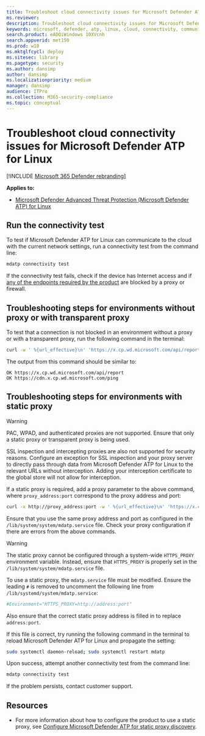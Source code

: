 ```yaml
---
title: Troubleshoot cloud connectivity issues for Microsoft Defender ATP for Linux
ms.reviewer:
description: Troubleshoot cloud connectivity issues for Microsoft Defender ATP for Linux
keywords: microsoft, defender, atp, linux, cloud, connectivity, communication
search.product: eADQiWindows 10XVcnh
search.appverid: met150
ms.prod: w10
ms.mktglfcycl: deploy
ms.sitesec: library
ms.pagetype: security
ms.author: dansimp
author: dansimp
ms.localizationpriority: medium
manager: dansimp
audience: ITPro
ms.collection: M365-security-compliance
ms.topic: conceptual
---
```


# Troubleshoot cloud connectivity issues for Microsoft Defender ATP for Linux

[!INCLUDE [Microsoft 365 Defender rebranding](../../includes/microsoft-defender.md)]


**Applies to:**

- [Microsoft Defender Advanced Threat Protection (Microsoft Defender ATP) for Linux](microsoft-defender-atp-linux.md)

## Run the connectivity test

To test if Microsoft Defender ATP for Linux can communicate to the cloud with the current network settings, run a connectivity test from the command line:

```bash
mdatp connectivity test
```

If the connectivity test fails, check if the device has Internet access and if [any of the endpoints required by the product](microsoft-defender-atp-linux.md#network-connections) are blocked by a proxy or firewall.

## Troubleshooting steps for environments without proxy or with transparent proxy

To test that a connection is not blocked in an environment without a proxy or with a transparent proxy, run the following command in the terminal:

```bash
curl -w ' %{url_effective}\n' 'https://x.cp.wd.microsoft.com/api/report' 'https://cdn.x.cp.wd.microsoft.com/ping'
```

The output from this command should be similar to:

```Output
OK https://x.cp.wd.microsoft.com/api/report
OK https://cdn.x.cp.wd.microsoft.com/ping
```

## Troubleshooting steps for environments with static proxy

> [!WARNING]
> PAC, WPAD, and authenticated proxies are not supported. Ensure that only a static proxy or transparent proxy is being used.
>
> SSL inspection and intercepting proxies are also not supported for security reasons. Configure an exception for SSL inspection and your proxy server to directly pass through data from Microsoft Defender ATP for Linux to the relevant URLs without interception. Adding your interception certificate to the global store will not allow for interception.

If a static proxy is required, add a proxy parameter to the above command, where `proxy_address:port` correspond to the proxy address and port:

```bash
curl -x http://proxy_address:port -w ' %{url_effective}\n' 'https://x.cp.wd.microsoft.com/api/report' 'https://cdn.x.cp.wd.microsoft.com/ping'
```

Ensure that you use the same proxy address and port as configured in the `/lib/system/system/mdatp.service` file. Check your proxy configuration if there are errors from the above commands.

> [!WARNING]
> The static proxy cannot be configured through a system-wide `HTTPS_PROXY` environment variable. Instead, ensure that `HTTPS_PROXY` is properly set in the `/lib/system/system/mdatp.service` file.

To use a static proxy, the `mdatp.service` file must be modified. Ensure the leading `#` is removed to uncomment the following line from `/lib/systemd/system/mdatp.service`:

```bash
#Environment="HTTPS_PROXY=http://address:port"
```

Also ensure that the correct static proxy address is filled in to replace `address:port`.

If this file is correct, try running the following command in the terminal to reload Microsoft Defender ATP for Linux and propagate the setting:

```bash
sudo systemctl daemon-reload; sudo systemctl restart mdatp
```

Upon success, attempt another connectivity test from the command line:

```bash
mdatp connectivity test
```

If the problem persists, contact customer support.

## Resources

- For more information about how to configure the product to use a static proxy, see [Configure Microsoft Defender ATP for static proxy discovery](linux-static-proxy-configuration.md).

